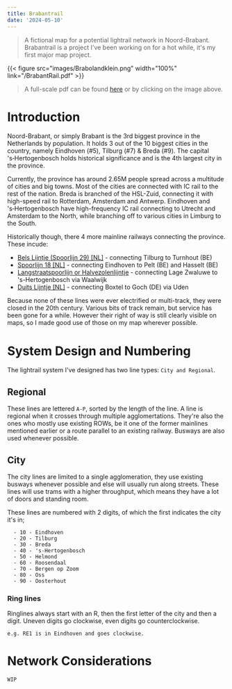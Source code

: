```yaml
---
title: Brabantrail 
date: '2024-05-10'
---
```

> A fictional map for a potential lightrail network in Noord-Brabant. <br>
> Brabantrail is a project I've been working on for a hot while, it's my first major map project.

{{< figure src="images/Brabolandklein.png" width="100%" link="/BrabantRail.pdf" >}}
> A full-scale pdf can be found [here](/BrabantRail.pdf) or by clicking on the image above.

# Introduction

Noord-Brabant, or simply Brabant is the 3rd biggest province in the Netherlands by population. 
It holds 3 out of the 10 biggest cities in the country, namely Eindhoven (#5), Tilburg (#7) & Breda (#9).
The capital 's‑Hertogenbosch holds historical significance and is the 4th largest city in the province.

Currently, the province has around 2.65M people spread across a multitude of cities and big towns. 
Most of the cities are connected with IC rail to the rest of the nation.
Breda is branched of the HSL-Zuid, connecting it with high-speed rail to Rotterdam, Amsterdam and Antwerp.
Eindhoven and 's‑Hertogenbosch have high-frequency IC rail connecting to Utrecht and Amsterdam to the North, while branching off to various cities in Limburg to the South.

Historically though, there 4 more mainline railways connecting the province. These incude:
- [Bels Lijntje (Spoorlijn 29) [NL]](https://nl.wikipedia.org/w/index.php?title=Spoorlijn_29_Aarschot_-_Tilburg) - connecting Tilburg to Turnhout (BE)
- [Spoorlijn 18 [NL]](https://nl.wikipedia.org/wiki/Spoorlijn_18_Winterslag_-_Eindhoven) - connecting Eindhoven to Pelt (BE) and Hasselt (BE)
- [Langstraatspoorlijn or Halvezolenlijntje](https://en.wikipedia.org/wiki/Lage_Zwaluwe-'s-Hertogenbosch_railway) - connecting Lage Zwaluwe to 's-Hertogenbosch via Waalwijk
- [Duits Lijntje [NL]](https://nl.wikipedia.org/wiki/Spoorlijn_Boxtel_-_Wesel) - connecting Boxtel to Goch (DE) via Uden
  
Because none of these lines were ever electrified or multi-track, they were closed in the 20th century. Various bits of track remain, but service has been gone for a while.
However their right of way is still clearly visible on maps, so I made good use of those on my map wherever possible.

# System Design and Numbering

The lightrail system I've designed has two line types: `City and Regional`.
## Regional
These lines are lettered `A-P`, sorted by the length of the line. A line is regional when it crosses through multiple agglomertations. They're also the ones who mostly use existing ROWs, 
  be it one of the former mainlines mentioned earlier or a route parallel to an existing railway. Busways are also used whenever possible.

## City
 
The city lines are limited to a single agglomeration, they use existing busways whenever possible and else will usually run along streets. These lines will use trams with a higher throughput, which means they have a lot of doors and standing room.

These lines are numbered with 2 digits, of which the first indicates the city it's in;
```
  - 10 - Eindhoven
  - 20 - Tilburg
  - 30 - Breda
  - 40 - 's-Hertogenbosch
  - 50 - Helmond
  - 60 - Roosendaal
  - 70 - Bergen op Zoom
  - 80 - Oss
  - 90 - Oosterhout
  ```

### Ring lines
Ringlines always start with an R, then the first letter of the city and then a digit.
Uneven digits go clockwise, even digits go counterclockwise.

`e.g. RE1 is in Eindhoven and goes clockwise.`

# Network Considerations

```
WIP
```